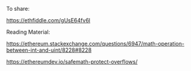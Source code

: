 
To share:

https://ethfiddle.com/gUsE64fv6l


Reading Material:

https://ethereum.stackexchange.com/questions/6947/math-operation-between-int-and-uint/8228#8228

https://ethereumdev.io/safemath-protect-overflows/


